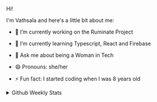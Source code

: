 <!--### Hi there 👋
[![An image of @vathsalaachar's Holopin badges, which is a link to view their full Holopin profile](https://holopin.me/vathsalaachar)](https://holopin.io/@vathsalaachar)

**VathsalaAchar/VathsalaAchar** is a ✨ _special_ ✨ repository because its `README.md` (this file) appears on your GitHub profile.

Here are some ideas to get you started:

- 🔭 I’m currently working on ...
- 🌱 I’m currently learning ...
- 👯 I’m looking to collaborate on ...
- 🤔 I’m looking for help with ...
- 💬 Ask me about ...
- 📫 How to reach me: ...
- 😄 Pronouns: ...
- ⚡ Fun fact: ...
-->

Hi! 

I'm Vathsala and here's a little bit about me:


- 🔭 I’m currently working on the Ruminate Project
- 🌱 I’m currently learning Typescript, React and Firebase


- 💬 Ask me about being a Woman in Tech
- 😄 Pronouns: she/her
- ⚡ Fun fact: I started coding when I was 8 years old


<details>
<summary> Github Weekly Stats</summary>
  
[![GitHub Streak](https://streak-stats.demolab.com?user=VathsalaAchar&hide_border=true&date_format=M%20j%5B%2C%20Y%5D&mode=weekly)](https://git.io/streak-stats)


</details>
